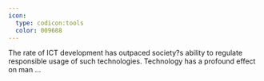 ```yaml
---
icon:
  type: codicon:tools
  color: 009688
---
```


The rate of ICT development has outpaced society?s ability to regulate responsible usage of such technologies. Technology has a profound effect on man ... 
